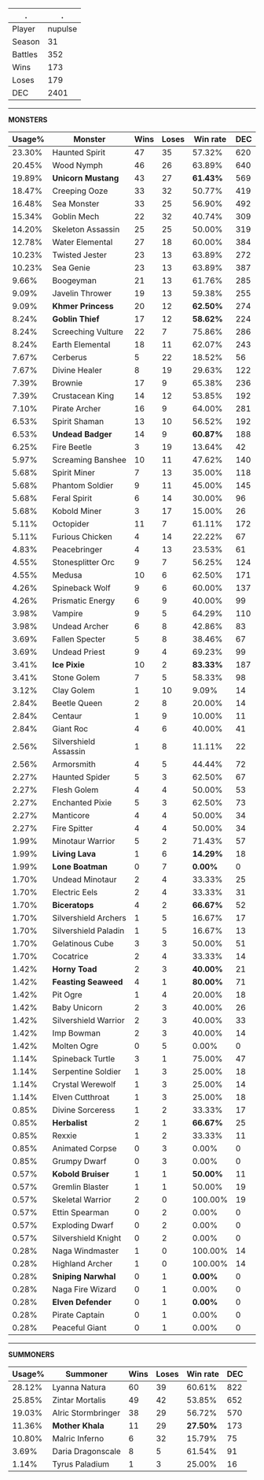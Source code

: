 .|.
|-|-
Player|nupulse
Season|31
Battles|352
Wins|173
Loses|179
DEC|2401

---
**MONSTERS**

Usage%|Monster|Wins|Loses|Win rate|DEC|
-|-|-|-|-|-|
23.30%|Haunted Spirit|47|35|57.32%|620|
20.45%|Wood Nymph|46|26|63.89%|640|
19.89%|**Unicorn Mustang**|43|27|**61.43%**|569|
18.47%|Creeping Ooze|33|32|50.77%|419|
16.48%|Sea Monster|33|25|56.90%|492|
15.34%|Goblin Mech|22|32|40.74%|309|
14.20%|Skeleton Assassin|25|25|50.00%|319|
12.78%|Water Elemental|27|18|60.00%|384|
10.23%|Twisted Jester|23|13|63.89%|272|
10.23%|Sea Genie|23|13|63.89%|387|
9.66%|Boogeyman|21|13|61.76%|285|
9.09%|Javelin Thrower|19|13|59.38%|255|
9.09%|**Khmer Princess**|20|12|**62.50%**|274|
8.24%|**Goblin Thief**|17|12|**58.62%**|224|
8.24%|Screeching Vulture|22|7|75.86%|286|
8.24%|Earth Elemental|18|11|62.07%|243|
7.67%|Cerberus|5|22|18.52%|56|
7.67%|Divine Healer|8|19|29.63%|122|
7.39%|Brownie|17|9|65.38%|236|
7.39%|Crustacean King|14|12|53.85%|192|
7.10%|Pirate Archer|16|9|64.00%|281|
6.53%|Spirit Shaman|13|10|56.52%|192|
6.53%|**Undead Badger**|14|9|**60.87%**|188|
6.25%|Fire Beetle|3|19|13.64%|42|
5.97%|Screaming Banshee|10|11|47.62%|140|
5.68%|Spirit Miner|7|13|35.00%|118|
5.68%|Phantom Soldier|9|11|45.00%|145|
5.68%|Feral Spirit|6|14|30.00%|96|
5.68%|Kobold Miner|3|17|15.00%|26|
5.11%|Octopider|11|7|61.11%|172|
5.11%|Furious Chicken|4|14|22.22%|67|
4.83%|Peacebringer|4|13|23.53%|61|
4.55%|Stonesplitter Orc|9|7|56.25%|124|
4.55%|Medusa|10|6|62.50%|171|
4.26%|Spineback Wolf|9|6|60.00%|137|
4.26%|Prismatic Energy|6|9|40.00%|99|
3.98%|Vampire|9|5|64.29%|110|
3.98%|Undead Archer|6|8|42.86%|83|
3.69%|Fallen Specter|5|8|38.46%|67|
3.69%|Undead Priest|9|4|69.23%|99|
3.41%|**Ice Pixie**|10|2|**83.33%**|187|
3.41%|Stone Golem|7|5|58.33%|98|
3.12%|Clay Golem|1|10|9.09%|14|
2.84%|Beetle Queen|2|8|20.00%|14|
2.84%|Centaur|1|9|10.00%|11|
2.84%|Giant Roc|4|6|40.00%|41|
2.56%|Silvershield Assassin|1|8|11.11%|22|
2.56%|Armorsmith|4|5|44.44%|72|
2.27%|Haunted Spider|5|3|62.50%|67|
2.27%|Flesh Golem|4|4|50.00%|53|
2.27%|Enchanted Pixie|5|3|62.50%|73|
2.27%|Manticore|4|4|50.00%|34|
2.27%|Fire Spitter|4|4|50.00%|34|
1.99%|Minotaur Warrior|5|2|71.43%|57|
1.99%|**Living Lava**|1|6|**14.29%**|18|
1.99%|**Lone Boatman**|0|7|**0.00%**|0|
1.70%|Undead Minotaur|2|4|33.33%|25|
1.70%|Electric Eels|2|4|33.33%|31|
1.70%|**Biceratops**|4|2|**66.67%**|52|
1.70%|Silvershield Archers|1|5|16.67%|17|
1.70%|Silvershield Paladin|1|5|16.67%|13|
1.70%|Gelatinous Cube|3|3|50.00%|51|
1.70%|Cocatrice|2|4|33.33%|14|
1.42%|**Horny Toad**|2|3|**40.00%**|21|
1.42%|**Feasting Seaweed**|4|1|**80.00%**|71|
1.42%|Pit Ogre|1|4|20.00%|18|
1.42%|Baby Unicorn|2|3|40.00%|26|
1.42%|Silvershield Warrior|2|3|40.00%|33|
1.42%|Imp Bowman|2|3|40.00%|14|
1.42%|Molten Ogre|0|5|0.00%|0|
1.14%|Spineback Turtle|3|1|75.00%|47|
1.14%|Serpentine Soldier|1|3|25.00%|18|
1.14%|Crystal Werewolf|1|3|25.00%|14|
1.14%|Elven Cutthroat|1|3|25.00%|18|
0.85%|Divine Sorceress|1|2|33.33%|17|
0.85%|**Herbalist**|2|1|**66.67%**|25|
0.85%|Rexxie|1|2|33.33%|11|
0.85%|Animated Corpse|0|3|0.00%|0|
0.85%|Grumpy Dwarf|0|3|0.00%|0|
0.57%|**Kobold Bruiser**|1|1|**50.00%**|11|
0.57%|Gremlin Blaster|1|1|50.00%|19|
0.57%|Skeletal Warrior|2|0|100.00%|19|
0.57%|Ettin Spearman|0|2|0.00%|0|
0.57%|Exploding Dwarf|0|2|0.00%|0|
0.57%|Silvershield Knight|0|2|0.00%|0|
0.28%|Naga Windmaster|1|0|100.00%|14|
0.28%|Highland Archer|1|0|100.00%|14|
0.28%|**Sniping Narwhal**|0|1|**0.00%**|0|
0.28%|Naga Fire Wizard|0|1|0.00%|0|
0.28%|**Elven Defender**|0|1|**0.00%**|0|
0.28%|Pirate Captain|0|1|0.00%|0|
0.28%|Peaceful Giant|0|1|0.00%|0|

---
**SUMMONERS**

Usage%|Summoner|Wins|Loses|Win rate|DEC|
-|-|-|-|-|-|
28.12%|Lyanna Natura|60|39|60.61%|822|
25.85%|Zintar Mortalis|49|42|53.85%|652|
19.03%|Alric Stormbringer|38|29|56.72%|570|
11.36%|**Mother Khala**|11|29|**27.50%**|173|
10.80%|Malric Inferno|6|32|15.79%|75|
3.69%|Daria Dragonscale|8|5|61.54%|91|
1.14%|Tyrus Paladium|1|3|25.00%|16|
